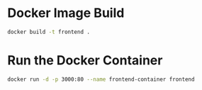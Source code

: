 
# Docker Image Build
```bash
docker build -t frontend .
```
#  Run the Docker Container 
```bash
docker run -d -p 3000:80 --name frontend-container frontend 
```
